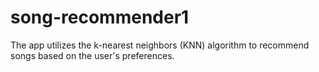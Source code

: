 # song-recommender1
The app utilizes the k-nearest neighbors (KNN) algorithm to recommend songs based on the user's preferences.

